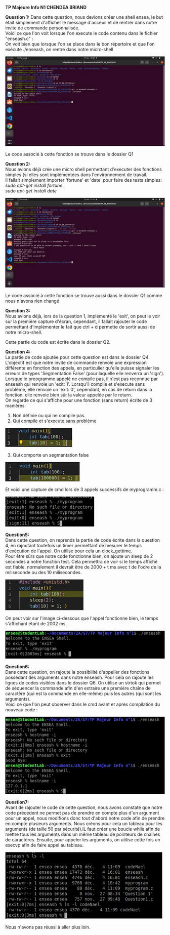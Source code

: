 **TP Majeure Info N1 CHENDEA BRIAND**

__Question 1:__
Dans cette question, nous devions créer une shell ensea, le but était simplement d'afficher le message d'acceuil et de rentrer dans notre invite de commande personnalisée.  
Voici ce que l'on voit lorsque l'on execute le code contenu dans le fichier "enseash.c" :  
On voit bien que lorsque l'on se place dans le bon répertoire et que l'on exécute ./enseash, on rentre dans notre micro-shell  
  
![Q1](screen/Q1.png)  
  
Le code associé à cette fonction se trouve dans le dossier Q1  
  
__Question 2:__  
Nous avions déjà crée une micro shell permettant d'executer des fonctions simples (si elles sont implémentées dans l'environnement de travail.  
Il fallait simplement importer 'fortune' et 'date' pour faire des tests simples:  
*sudo apt-get install fortune*  
*sudo apt-get install date*  

![Q2](screen/Q2.png) 
  
Le code associé à cette fonction se trouve aussi dans le dossier Q1 comme nous n'avons rien changé

__Question 3:__  
Nous avions déjà, lors de la question 1, implémenté le 'exit', on peut le voir sur la première capture d'écran, cependant, il fallait rajouter le code permettant d'implémenter le fait que ctrl + d permette de sortir aussi de notre micro-shell.  

Cette partie du code est écrite dans le dossier Q2.

__Question 4:__  
La partie de code ajoutée pour cette question est dans le dossier Q4. 
L'objectif est que notre invite de commande renvoie une expression différente en fonction des appels, en particulier qu'elle puisse signaler les erreurs de types 'Segmentation False' (pour laquelle elle renverra un 'sign'). Lorsque le preogramme appelé ne compile pas, il n'est pas reconnue par enseash qui renvoie un 'exit: 1'. Lorsqu'il compile et s'execute sans problème, elle renvoie un 'exit: 0', cependant, en cas de return dans la fonction, elle renvoie bien sûr la valeur appelée par le return.  
On regarde ce qui s'affiche pour une fonction (sans return) écrite de 3 manières:  
1) Non définie ou qui ne compile pas.  
2) Qui compile et s'execute sans problème
  
![fun1](Q4/fonctionV1.png)  
  
3) Qui comporte un segmentation false  
  
![fun1](Q4/fonctionV2.png)  
  
Et voici une capture de cmd lors de 3 appels successifs de myprogramm.c :

![Q4](Q4/Q4.png)  

__Question5:__  
Dans cette question, on reprends la partie de code écrite dans la question 4, en rajoutant toutefois un timer permettant de mesurer le temps d'exécution de l'appel. On utilise pour cela un clock_gettime.  
Pour être sûrs que notre code fonctionne bien, on ajoute un sleep de 2 secondes à notre fonction test. Cela permettra de voir si le temps affiché est fiable, normalement il devrait être de 2000 + t ms avec t de l'odre de la miliseconde ou des 10 milisecondes.  

![fun2](Q5/FunQ5.png)  
  
On peut voir sur l'image ci-dessous que l'appel fonctionne bien, le temps s'affichant étant de 2002 ms.  

![Q5](Q5/Q5.png)  
  
__Question6:__  
Dans cette question, on rajoute la possibilité d'appeller des fonctions possédant des arguments dans notre enseash. Pour cela on rajoute les lignes de codes visibles dans le dossier Q6. On utilise un strtok qui permet de séquencer la commande afin d'en extraire une première chaîne de caractère (qui est la commande en elle-même) puis les autres (qui sont les arguments).  
Voici ce que l'on peut observer dans le cmd avant et après compilation du nouveau code :  

![Q6](Q6/Q6.png)  

__Question7:__  
Avant de rajouter le code de cette question, nous avons constaté que notre code précedent ne permet pas de prendre en compte plus d'un argument pour un appel, nous modifions donc tout d'abord notre code afin de prendre en compte plusieurs arguments. Nous créons pour cela un tableau pour les arguments (de taille 50 par sécurité).IL faut créer une boucle while afin de mettre tous les arguments dans un même tableau de pointeurs de chaînes de caractères. Ensuite, pour appeler les arguments, on utilise cette fois un execvp afin de faire appel au tableau.  

![Q7](Q7/Q7.png)  

Nous n'avons pas réussi à aller plus loin.
  
